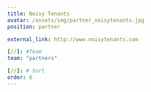 ```yaml
---
title: Noisy Tenants
avatar: /assets/img/partner_noisytenants.jpg
position: partner

external_link: http://www.noisytenants.com

[//]: #Team
team: "partners"

[//]: # Sort
order: 6
---
```

